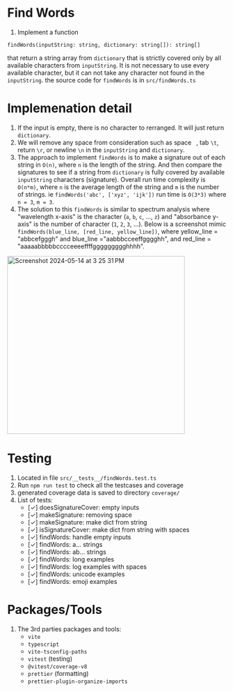 # Find Words

1. Implement a function
```
findWords(inputString: string, dictionary: string[]): string[]
```
that return a string array from `dictionary` that is strictly covered only by all available characters from `inputString`. It is not necessary to use every available character, but it can not take any character not found in the `inputString`. the source code for `findWords` is in `src/findWords.ts`

# Implemenation detail
1. If the input is empty, there is no character to rerranged. It will just return `dictionary`.
1. We will remove any space from consideration such as space ` `, tab `\t`, return `\r`, or newline `\n` in the `inputString` and `dictionary`.
1. The approach to implement `findWords` is to make a signature out of each string in `O(n)`, where `n` is the length of the string. And then compare the signatures to see if a string from `dictionary` is fully covered by available  `inputString` characters (signature). Overall run time complexity is `O(n*m)`, where `n` is the average length of the string and `m` is the number of strings. ie `findWords('abc', ['xyz', 'ijk'])` run time is `O(3*3)` where `n = 3`, `m = 3`.
1. The solution to this `findWords` is similar to spectrum analysis where "wavelength x-axis" is the character (`a`, `b`, `c`, ..., `z`) and "absorbance y-axis" is the number of character (`1`, `2`, `3`, ...). Below is a screenshot mimic `findWords(blue_line, [red_line, yellow_line])`, where yellow_line = "abbcefgggh" and blue_line ="aabbbcceeffgggghh", and red_line = "aaaaabbbbbcccceeeeffffggggggggghhhh".
 <img width="408" alt="Screenshot 2024-05-14 at 3 25 31 PM" src="https://github.com/timoweave/findWords/assets/13225610/b6a48e22-1d37-4554-aec7-fb1574c0f933">

# Testing
1. Located in file `src/__tests__/findWords.test.ts`
1. Run `npm run test` to check all the testcases and coverage
1. generated coverage data is saved to directory `coverage/`
1. List of tests:
   - [✓] doesSignatureCover: empty inputs
   - [✓] makeSignature: removing space
   - [✓] makeSignature: make dict from string
   - [✓] isSignatureCover: make dict from string with spaces
   - [✓] findWords: handle empty inputs
   - [✓] findWords: a... strings
   - [✓] findWords: ab... strings
   - [✓] findWords: long examples
   - [✓] findWords: log examples with spaces
   - [✓] findWords: unicode examples
   - [✓] findWords: emoji examples

# Packages/Tools
1. The 3rd parties packages and tools:
   - `vite`
   - `typescript`
   - `vite-tsconfig-paths`
   - `vitest` (testing)
   - `@vitest/coverage-v8`
   - `prettier` (formatting)
   - `prettier-plugin-organize-imports`
